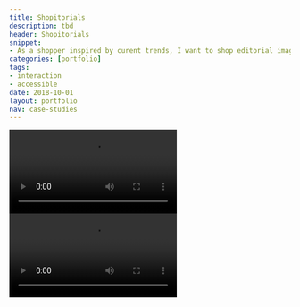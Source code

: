 ```yaml
---
title: Shopitorials
description: tbd
header: Shopitorials
snippet:
- As a shopper inspired by curent trends, I want to shop editorial images in an exploratory and contextually relevant way.
categories: [portfolio]
tags: 
- interaction
- accessible
date: 2018-10-01
layout: portfolio
nav: case-studies
---
```


<video controls>
  <source src="https://coianac.github.io/img/shopitorials-desktop.mov" type="video/mp4">
Your browser does not support the video tag.
</video>

<video controls>
  <source src="https://coianac.github.io/img/shopitorials-mobile.mov" type="video/mp4">
Your browser does not support the video tag.
</video>
